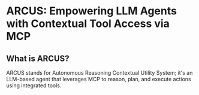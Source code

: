 # ARCUS: Empowering LLM Agents with Contextual Tool Access via MCP

## What is ARCUS?

ARCUS stands for Autonomous Reasoning Contextual Utility System; it's an LLM-based agent that leverages MCP to reason, plan, and execute actions using integrated tools.